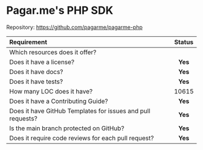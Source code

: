 # Pagar.me's PHP SDK

Repository: https://github.com/pagarme/pagarme-php

| Requirement | Status |
| :--- | :---: |
| Which resources does it offer? |  |
| Does it have a license? | **Yes** |
| Does it have docs? | **Yes** |
| Does it have tests? | **Yes** |
| How many LOC does it have? | 10615 |
| Does it have a Contributing Guide? | **Yes** |
| Does it have GitHub Templates for issues and pull requests? | **Yes** |
| Is the main branch protected on GitHub? | **Yes** |
| Does it require code reviews for each pull request? | **Yes** |

